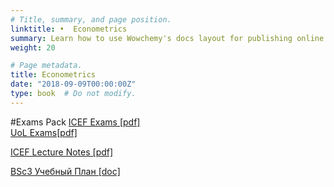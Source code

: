 ```yaml
---
# Title, summary, and page position.
linktitle: •  Econometrics
summary: Learn how to use Wowchemy's docs layout for publishing online courses, software documentation, and tutorials.
weight: 20

# Page metadata.
title: Econometrics
date: "2018-09-09T00:00:00Z"
type: book  # Do not modify.
---
```


#Exams Pack
[ICEF Exams [pdf]](ICEF_Econometrics.pdf)  
[UoL Exams[pdf]](UoL_Econometrics.pdf) 

[ICEF Lecture Notes [pdf]](EconometricsLectureNotes.pdf)  

[BSc3 Учебный План [doc]](BSc3_Ecnometrics.doc) 



